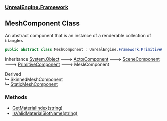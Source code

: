 ### [UnrealEngine.Framework](./UnrealEngine-Framework.md 'UnrealEngine.Framework')
## MeshComponent Class
An abstract component that is an instance of a renderable collection of triangles  
```csharp
public abstract class MeshComponent : UnrealEngine.Framework.PrimitiveComponent
```
Inheritance [System.Object](https://docs.microsoft.com/en-us/dotnet/api/System.Object 'System.Object') &#129106; [ActorComponent](./ActorComponent.md 'UnrealEngine.Framework.ActorComponent') &#129106; [SceneComponent](./SceneComponent.md 'UnrealEngine.Framework.SceneComponent') &#129106; [PrimitiveComponent](./PrimitiveComponent.md 'UnrealEngine.Framework.PrimitiveComponent') &#129106; MeshComponent  

Derived  
&#8627; [SkinnedMeshComponent](./SkinnedMeshComponent.md 'UnrealEngine.Framework.SkinnedMeshComponent')  
&#8627; [StaticMeshComponent](./StaticMeshComponent.md 'UnrealEngine.Framework.StaticMeshComponent')  
### Methods
- [GetMaterialIndex(string)](./MeshComponent-GetMaterialIndex(string).md 'UnrealEngine.Framework.MeshComponent.GetMaterialIndex(string)')
- [IsValidMaterialSlotName(string)](./MeshComponent-IsValidMaterialSlotName(string).md 'UnrealEngine.Framework.MeshComponent.IsValidMaterialSlotName(string)')
